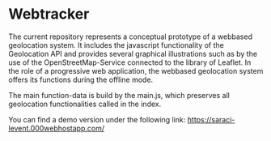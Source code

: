 # Webtracker
The current repository represents a conceptual prototype of a webbased geolocation system.
It includes the javascript functionality of the Geolocation API and provides several graphical illustrations such as by the use of the OpenStreetMap-Service connected to the library of Leaflet. In the role of a progressive web application, the webbased geolocation system offers its functions during the offline mode.

The main function-data is build by the main.js, which preserves all geolocation functionalities called in the index.


You can find a demo version under the following link:
https://saraci-levent.000webhostapp.com/